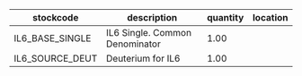 |stockcode|description|quantity|location|
|---------|-----------|--------|--------|
|IL6_BASE_SINGLE|IL6 Single. Common Denominator|1.00||
|IL6_SOURCE_DEUT|Deuterium for IL6|1.00||
